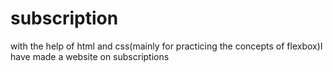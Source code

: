 # subscription
with the help of html and css(mainly for practicing the concepts of flexbox)I have made a website on subscriptions
